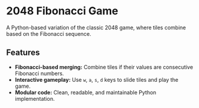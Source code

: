 # 2048 Fibonacci Game

A Python-based variation of the classic 2048 game, where tiles combine based on the Fibonacci sequence.

## Features
- **Fibonacci-based merging:** Combine tiles if their values are consecutive Fibonacci numbers.
- **Interactive gameplay:** Use `w`, `a`, `s`, `d` keys to slide tiles and play the game.
- **Modular code:** Clean, readable, and maintainable Python implementation.
